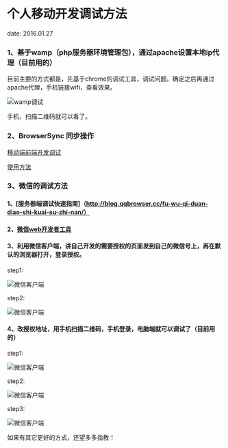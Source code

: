 # 个人移动开发调试方法

date: 2016.01.27


### 1、基于wamp（php服务器环境管理包），通过apache设置本地ip代理（目前用的）

目前主要的方式都是，先基于chrome的调试工具，调试问题。确定之后再通过apache代理，手机链接wifi，查看效果。

![wamp调试](http://112.74.217.58/shareimg/shareimg1.png)

手机，扫描二维码就可以看了。

### 2、BrowserSync 同步操作

[移动端前端开发调试](http://yujiangshui.com/multidevice-frontend-debug/#微信_Webview_调试)

[使用方法](http://www.browsersync.cn/)

### 3、微信的调试方法

#### 1、[服务器端调试快速指南]（http://blog.qqbrowser.cc/fu-wu-qi-duan-diao-shi-kuai-su-zhi-nan/）

#### 2、[微信web开发者工具](http://mp.weixin.qq.com/wiki/10/e5f772f4521da17fa0d7304f68b97d7e.html)

#### 3、利用微信客户端，讲自己开发的需要授权的页面发到自己的微信号上，再在默认的浏览器打开，登录授权。

step1:

![微信客户端](http://112.74.217.58/shareimg/shareimg2.png)

step2:

![微信客户端](http://112.74.217.58/shareimg/shareimg3.png)

#### 4、改授权地址，用手机扫描二维码，手机登录，电脑端就可以调试了（目前用的）

step1:

![微信客户端](http://112.74.217.58/shareimg/shareimg4.png)

step2:

![微信客户端](http://112.74.217.58/shareimg/shareimg5.png)

step3:

![微信客户端](http://112.74.217.58/shareimg/shareimg6.png)

如果有其它更好的方式，还望多多指教！
